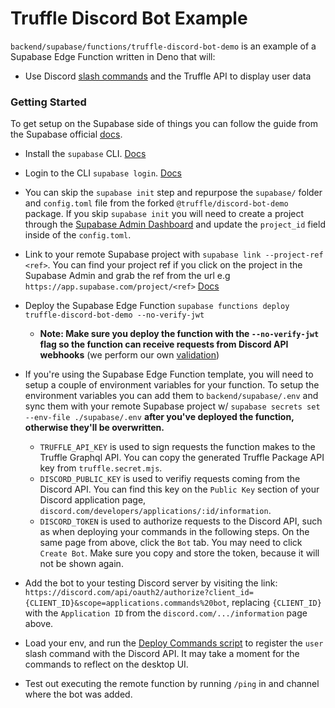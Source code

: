 # Truffle Discord Bot Example

`backend/supabase/functions/truffle-discord-bot-demo` is an example of a Supabase Edge Function written in Deno that will:

- Use Discord [slash commands](https://discord.com/developers/docs/interactions/application-commands#application-commands) and the Truffle
  API to display user data

### Getting Started

To get setup on the Supabase side of things you can follow the guide from the Supabase official
[docs](https://supabase.com/docs/guides/functions#creating-a-function).

- Install the `supabase` CLI. [Docs](https://supabase.com/docs/reference/cli/installing-and-updating)
- Login to the CLI `supabase login`. [Docs](https://supabase.com/docs/reference/cli/supabase-login)
- You can skip the `supabase init` step and repurpose the `supabase/` folder and `config.toml` file from the forked
  `@truffle/discord-bot-demo` package. If you skip `supabase init` you will need to create a project through the
  [Supabase Admin Dashboard](https://app.supabase.com/) and update the `project_id` field inside of the `config.toml`.
- Link to your remote Supabase project with `supabase link --project-ref <ref>`. You can find your project ref if you click on the project
  in the Supabase Admin and grab the ref from the url e.g `https://app.supabase.com/project/<ref>`
  [Docs](https://supabase.com/docs/reference/cli/supabase-link)
- Deploy the Supabase Edge Function `supabase functions deploy truffle-discord-bot-demo --no-verify-jwt`
  - **Note: Make sure you deploy the function with the `--no-verify-jwt` flag so the function can receive requests from Discord API
    webhooks** (we perform our own [validation](./supabase/functions/truffle-discord-bot-demo/index.ts#L24))
- If you're using the Supabase Edge Function template, you will need to setup a couple of environment variables for your function. To setup
  the environment variables you can add them to `backend/supabase/.env` and sync them with your remote Supabase project w/
  `supabase secrets set --env-file ./supabase/.env` **after you've deployed the function, otherwise they'll be overwritten.**
  - `TRUFFLE_API_KEY` is used to sign requests the function makes to the Truffle Graphql API. You can copy the generated Truffle Package API
    key from `truffle.secret.mjs`.
  - `DISCORD_PUBLIC_KEY` is used to verifiy requests coming from the Discord API. You can find this key on the `Public Key` section of your
    Discord application page, `discord.com/developers/applications/:id/information`.
  - `DISCORD_TOKEN` is used to authorize requests to the Discord API, such as when deploying your commands in the following steps. On the
    same page from above, click the `Bot` tab. You may need to click `Create Bot`. Make sure you copy and store the token, because it will
    not be shown again.

- Add the bot to your testing Discord server by visiting the link:
  `https://discord.com/api/oauth2/authorize?client_id={CLIENT_ID}&scope=applications.commands%20bot`, replacing `{CLIENT_ID}` with the
  `Application ID` from the `discord.com/.../information` page above.

- Load your env, and run the [Deploy Commands script](../backend/supabase/scripts/deployCommands.ts) to register the `user` slash command
  with the Discord API. It may take a moment for the commands to reflect on the desktop UI.

- Test out executing the remote function by running `/ping` in and channel where the bot was added.
